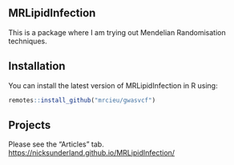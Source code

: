 
<!-- README.md is generated from README.Rmd. Please edit that file -->

## MRLipidInfection

This is a package where I am trying out Mendelian Randomisation
techniques.

## Installation

You can install the latest version of MRLipidInfection in R using:

``` r
remotes::install_github("mrcieu/gwasvcf")
```

## Projects

Please see the “Articles” tab.
<https://nicksunderland.github.io/MRLipidInfection/>
